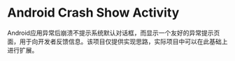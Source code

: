 # Android Crash Show Activity #

Android应用异常后崩溃不提示系统默认对话框，而显示一个友好的异常提示页面，用于向开发者反馈信息。该项目仅提供实现思路，实际项目中可以在此基础上进行扩展。

